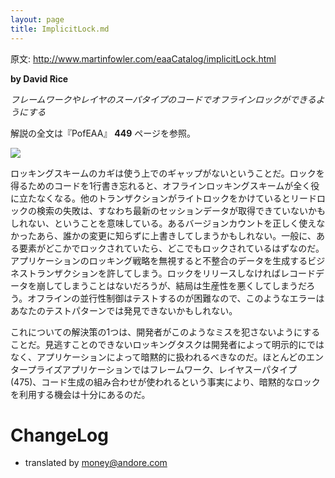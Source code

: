 ```yaml
---
layout: page
title: ImplicitLock.md
---
```


原文: http://www.martinfowler.com/eaaCatalog/implicitLock.html

**by David Rice**

*フレームワークやレイヤのスーパタイプのコードでオフラインロックができるようにする*

解説の全文は『PofEAA』 **449** ページを参照。

![](http://www.martinfowler.com/eaaCatalog/ImplicitLockSketch.gif)

ロッキングスキームのカギは使う上でのギャップがないということだ。ロックを得るためのコードを1行書き忘れると、オフラインロッキングスキームが全く役に立たなくなる。他のトランザクションがライトロックをかけているとリードロックの検索の失敗は、すなわち最新のセッションデータが取得できていないかもしれない、ということを意味している。あるバージョンカウントを正しく使えなかったあら、誰かの変更に知らずに上書きしてしまうかもしれない。一般に、ある要素がどこかでロックされていたら、どこでもロックされているはずなのだ。アプリケーションのロッキング戦略を無視すると不整合のデータを生成するビジネストランザクションを許してしまう。ロックをリリースしなければレコードデータを崩してしまうことはないだろうが、結局は生産性を悪くしてしまうだろう。オフラインの並行性制御はテストするのが困難なので、このようなエラーはあなたのテストパターンでは発見できないかもしれない。

これについての解決策の1つは、開発者がこのようなミスを犯さないようにすることだ。見逃すことのできないロッキングタスクは開発者によって明示的にではなく、アプリケーションによって暗黙的に扱われるべきなのだ。ほとんどのエンタープライズアプリケーションではフレームワーク、レイヤスーパタイプ(475)、コード生成の組み合わせが使われるという事実により、暗黙的なロックを利用する機会は十分にあるのだ。

# ChangeLog
- translated by money@andore.com
